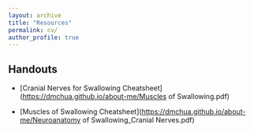 ```yaml
---
layout: archive
title: "Resources"
permalink: cv/
author_profile: true
---
```


## Handouts
- [Cranial Nerves for Swallowing Cheatsheet](https://dmchua.github.io/about-me/Muscles of Swallowing.pdf)


- [Muscles of Swallowing Cheatsheet](https://dmchua.github.io/about-me/Neuroanatomy of Swallowing_Cranial Nerves.pdf)
